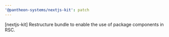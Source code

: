 ```yaml
---
'@pantheon-systems/nextjs-kit': patch
---
```


[nextjs-kit] Restructure bundle to enable the use of package components in RSC.
